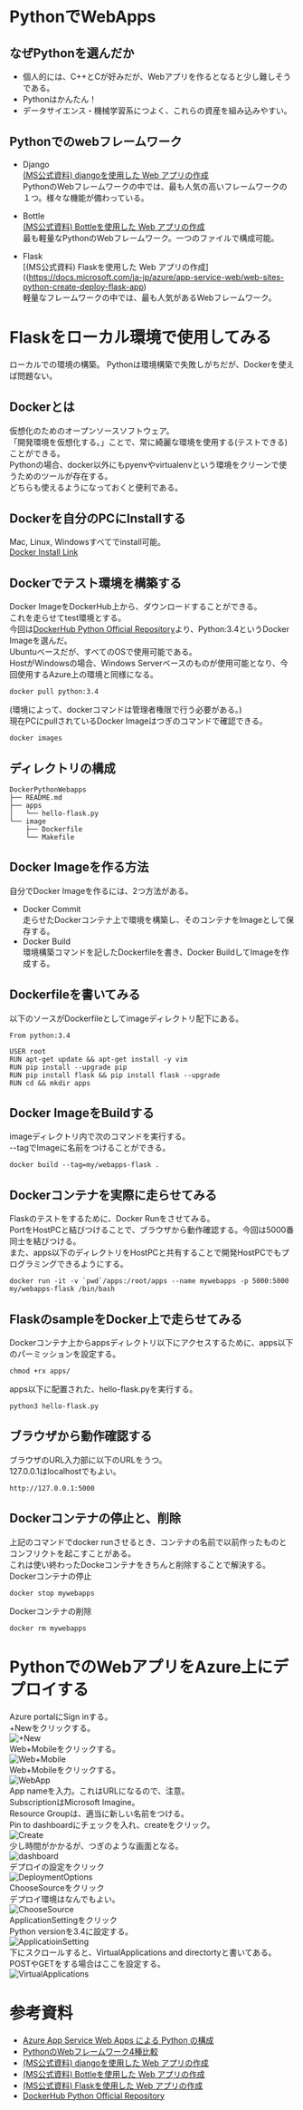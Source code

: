 # PythonでWebApps 
## なぜPythonを選んだか
* 個人的には、C++とCが好みだが、Webアプリを作るとなると少し難しそうである。  
* Pythonはかんたん！
* データサイエンス・機械学習系につよく、これらの資産を組み込みやすい。

## Pythonでのwebフレームワーク  
* Django  
[(MS公式資料) djangoを使用した Web アプリの作成](https://docs.microsoft.com/ja-jp/azure/app-service-web/web-sites-python-create-deploy-django-app)  
PythonのWebフレームワークの中では、最も人気の高いフレームワークの１つ。様々な機能が備わっている。  

* Bottle  
[(MS公式資料) Bottleを使用した Web アプリの作成](https://docs.microsoft.com/ja-jp/azure/app-service-web/web-sites-python-create-deploy-bottle-app)  
最も軽量なPythonのWebフレームワーク。一つのファイルで構成可能。  

* Flask  
[(MS公式資料) Flaskを使用した Web アプリの作成]((https://docs.microsoft.com/ja-jp/azure/app-service-web/web-sites-python-create-deploy-flask-app)  
軽量なフレームワークの中では、最も人気があるWebフレームワーク。  

# Flaskをローカル環境で使用してみる  
ローカルでの環境の構築。
Pythonは環境構築で失敗しがちだが、Dockerを使えば問題ない。  

## Dockerとは
仮想化のためのオープンソースソフトウェア。  
「開発環境を仮想化する。」ことで、常に綺麗な環境を使用する(テストできる)ことができる。  
Pythonの場合、docker以外にもpyenvやvirtualenvという環境をクリーンで使うためのツールが存在する。  
どちらも使えるようになっておくと便利である。  

## Dockerを自分のPCにInstallする
Mac, Linux, Windowsすべてでinstall可能。  
[Docker Install Link](https://www.docker.com/community-edition#/download)  

## Dockerでテスト環境を構築する
Docker ImageをDockerHub上から、ダウンロードすることができる。  
これを走らせてtest環境とする。  
今回は[DockerHub Python Official Repository](https://hub.docker.com/_/python/)より、Python:3.4というDocker Imageを選んだ。  
Ubuntuベースだが、すべてのOSで使用可能である。  
HostがWindowsの場合、Windows Serverベースのものが使用可能となり、今回使用するAzure上の環境と同様になる。
```
docker pull python:3.4
```
(環境によって、dockerコマンドは管理者権限で行う必要がある。)  
現在PCにpullされているDocker Imageはつぎのコマンドで確認できる。  
```
docker images
```

## ディレクトリの構成
```
DockerPythonWebapps
├── README.md
├── apps
│   └── hello-flask.py
└── image
    ├── Dockerfile
    └── Makefile
```

## Docker Imageを作る方法
自分でDocker Imageを作るには、2つ方法がある。
* Docker Commit  
走らせたDockerコンテナ上で環境を構築し、そのコンテナをImageとして保存する。
* Docker Build  
環境構築コマンドを記したDockerfileを書き、Docker BuildしてImageを作成する。  

## Dockerfileを書いてみる
以下のソースがDockerfileとしてimageディレクトリ配下にある。  
```
From python:3.4 

USER root
RUN apt-get update && apt-get install -y vim
RUN pip install --upgrade pip
RUN pip install flask && pip install flask --upgrade
RUN cd && mkdir apps
```

## Docker ImageをBuildする
imageディレクトリ内で次のコマンドを実行する。  
--tagでImageに名前をつけることができる。  
```
docker build --tag=my/webapps-flask .
```

## Dockerコンテナを実際に走らせてみる
Flaskのテストをするために、Docker Runをさせてみる。  
PortをHostPCと結びつけることで、ブラウザから動作確認する。今回は5000番同士を結びつける。  
また、apps以下のディレクトリをHostPCと共有することで開発HostPCでもプログラミングできるようにする。  
```
docker run -it -v `pwd`/apps:/root/apps --name mywebapps -p 5000:5000 my/webapps-flask /bin/bash
```

## FlaskのsampleをDocker上で走らせてみる
Dockerコンテナ上からappsディレクトリ以下にアクセスするために、apps以下のパーミッションを設定する。  
```
chmod +rx apps/
```
apps以下に配置された、hello-flask.pyを実行する。  
```
python3 hello-flask.py
```

## ブラウザから動作確認する
ブラウザのURL入力部に以下のURLをうつ。  
127.0.0.1はlocalhostでもよい。  
```
http://127.0.0.1:5000
```

## Dockerコンテナの停止と、削除
上記のコマンドでdocker runさせるとき、コンテナの名前で以前作ったものとコンフリクトを起こすことがある。  
これは使い終わったDockeコンテナをきちんと削除することで解決する。  
Dockerコンテナの停止
```
docker stop mywebapps
```
Dockerコンテナの削除
```
docker rm mywebapps
```

# PythonでのWebアプリをAzure上にデプロイする
Azure portalにSign inする。  
+Newをクリックする。  
![+New](img/image+New.png)  
Web+Mobileをクリックする。  
![Web+Mobile](img/imageWeb+Mobile.png)  
Web+Mobileをクリックする。  
![WebApp](img/imageWebApp.png)  
App nameを入力。これはURLになるので、注意。  
SubscriptionはMicrosoft Imagine。  
Resource Groupは、適当に新しい名前をつける。  
Pin to dashboardにチェックを入れ、createをクリック。  
![Create](img/imageCreate.png)  
少し時間がかかるが、つぎのような画面となる。  
![dashboard](img/imagedashboard.png)  
デプロイの設定をクリック  
![DeploymentOptions](img/imageDeploymentOptions.png)  
ChooseSourceをクリック  
デプロイ環境はなんでもよい。  
![ChooseSource](img/imageChooseSource.png)  
ApplicationSettingをクリック  
Python versionを3.4に設定する。  
![ApplicatioinSetting](img/imageApplicationSetting.png)  
下にスクロールすると、VirtualApplications and directortyと書いてある。  
POSTやGETをする場合はここを設定する。  
![VirtualApplications](img/imageVirtualapplications.png)  

# 参考資料

* [Azure App Service Web Apps による Python の構成](https://docs.microsoft.com/ja-jp/azure/app-service-web/web-sites-python-configure)
* [PythonのWebフレームワーク4種比較](http://programming-study.com/technology/python-framework/)
* [(MS公式資料) djangoを使用した Web アプリの作成](https://docs.microsoft.com/ja-jp/azure/app-service-web/web-sites-python-create-deploy-django-app)  
* [(MS公式資料) Bottleを使用した Web アプリの作成](https://docs.microsoft.com/ja-jp/azure/app-service-web/web-sites-python-create-deploy-bottle-app)  
* [(MS公式資料) Flaskを使用した Web アプリの作成](https://docs.microsoft.com/ja-jp/azure/app-service-web/web-sites-python-create-deploy-flask-app)  
* [DockerHub Python Official Repository](https://hub.docker.com/_/python/)


